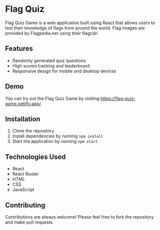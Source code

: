 # Flag Quiz

Flag Quiz Game is a web application built using React that allows users to test their knowledge of flags from around the world. Flag images are provided by Flagpedia.net using their flagcdn

## Features

- Randomly generated quiz questions
- High scores tracking and leaderboard
- Responsive design for mobile and desktop devices

## Demo

You can try out the Flag Quiz Game by visiting https://flag-quiz-game.netlify.app/.

## Installation

1. Clone the repository
2. Install dependencies by running `npm install`
3. Start the application by running `npm start`

## Technologies Used

- React
- React Router
- HTML
- CSS
- JavaScript

## Contributing

Contributions are always welcome! Please feel free to fork the repository and make pull requests.
